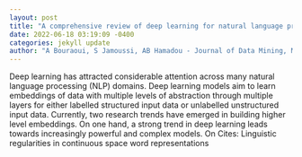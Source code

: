 ```yaml
--- 
layout: post 
title: "A comprehensive review of deep learning for natural language processing" 
date: 2022-06-18 03:19:09 -0400 
categories: jekyll update 
author: "A Bouraoui, S Jamoussi, AB Hamadou - Journal of Data Mining, Modelling and , 2022" 
--- 
```

Deep learning has attracted considerable attention across many natural language processing (NLP) domains. Deep learning models aim to learn embeddings of data with multiple levels of abstraction through multiple layers for either labelled structured input data or unlabelled unstructured input data. Currently, two research trends have emerged in building higher level embeddings. On one hand, a strong trend in deep learning leads towards increasingly powerful and complex models. On Cites: Linguistic regularities in continuous space word representations